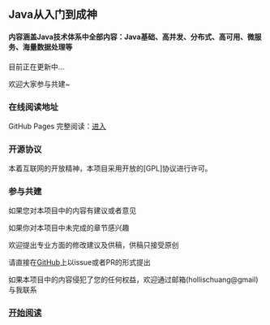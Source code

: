 ## Java从入门到成神

#### 内容涵盖Java技术体系中全部内容：Java基础、高并发、分布式、高可用、微服务、海量数据处理等


目前正在更新中... 

欢迎大家参与共建~

### 在线阅读地址

GitHub Pages 完整阅读：[进入](https://xiaochangbai.github.io/note)

### 开源协议

本着互联网的开放精神，本项目采用开放的[GPL]协议进行许可。


### 参与共建

如果您对本项目中的内容有建议或者意见

如果你对本项目中未完成的章节感兴趣

欢迎提出专业方面的修改建议及供稿，供稿只接受原创

请直接在[GitHub](https://github.com/xiaochangbai/note)上以issue或者PR的形式提出

如果本项目中的内容侵犯了您的任何权益，欢迎通过邮箱(hollischuang@gmail)与我联系



### <a href="#/menu?id=目录">开始阅读</a></p></div><div class="mask"></div></section>
